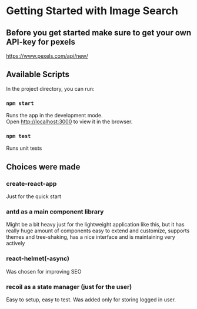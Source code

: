 # Getting Started with Image Search

## Before you get started make sure to get your own API-key for pexels
https://www.pexels.com/api/new/

## Available Scripts

In the project directory, you can run:

### `npm start`

Runs the app in the development mode.\
Open [http://localhost:3000](http://localhost:3000) to view it in the browser.

### `npm test`

Runs unit tests

## Choices were made

### create-react-app

Just for the quick start

### antd as a main component library

Might be a bit heavy just for the lightweight application like this, but it has really huge amount of components easy to extend and customize, supports themes and tree-shaking, has a nice interface and is maintaining very actively

### react-helmet(-async)

Was chosen for improving SEO

### recoil as a state manager (just for the user)

Easy to setup, easy to test. Was added only for storing logged in user.
